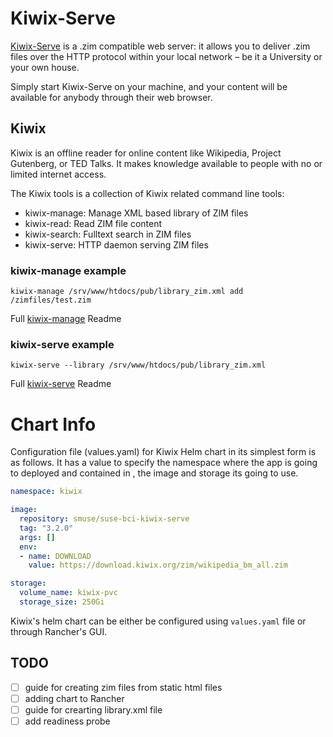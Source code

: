 # Kiwix-Serve
[Kiwix-Serve](https://www.kiwix.org/en/downloads/kiwix-serve/) is a .zim compatible web server: it allows you to deliver .zim files over the HTTP protocol within your local network – be it a University or your own house. 

Simply start Kiwix-Serve on your machine, and your content will be available for anybody through their web browser.


## Kiwix
Kiwix is an offline reader for online content like Wikipedia, Project Gutenberg, or TED Talks.  It makes knowledge available to people with no or limited internet access.

The Kiwix tools is a collection of Kiwix related command line tools:

- kiwix-manage: Manage XML based library of ZIM files
- kiwix-read: Read ZIM file content
- kiwix-search: Fulltext search in ZIM files
- kiwix-serve: HTTP daemon serving ZIM files

### kiwix-manage example
```console
kiwix-manage /srv/www/htdocs/pub/library_zim.xml add /zimfiles/test.zim 
```

Full [kiwix-manage](https://wiki.kiwix.org/wiki/Kiwix-manage) Readme

### kiwix-serve example

```console
kiwix-serve --library /srv/www/htdocs/pub/library_zim.xml
```  

Full [kiwix-serve](https://wiki.kiwix.org/wiki/Kiwix-serve) Readme

# Chart Info

Configuration file (values.yaml) for Kiwix Helm chart in its simplest form is as follows. It has a value to specify the namespace where the app is going to deployed and contained in , the image and storage its going to use.

```yaml
namespace: kiwix

image:
  repository: smuse/suse-bci-kiwix-serve
  tag: "3.2.0"
  args: []
  env:
  - name: DOWNLOAD
    value: https://download.kiwix.org/zim/wikipedia_bm_all.zim

storage:
  volume_name: kiwix-pvc
  storage_size: 250Gi
```

Kiwix's helm chart can be either be configured using `values.yaml` file or through Rancher's GUI. 


<!-- You can either specify a remote zim file or pass local zim file or library.xml file through the args option.

```yaml
...
  args: 
    - ethiopian_folktales.zim
    - wikipedia_bm_all.zim
  env: []
``` -->

## TODO

- [ ] guide for creating zim files from static html files
- [ ] adding chart to Rancher
- [ ] guide for crearting library.xml file
- [ ] add readiness probe
